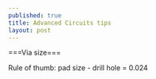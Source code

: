 ```yaml
---
published: true
title: Advanced Circuits tips
layout: post
---
```



===Via size===

Rule of thumb: 
pad size - drill hole = 0.024

